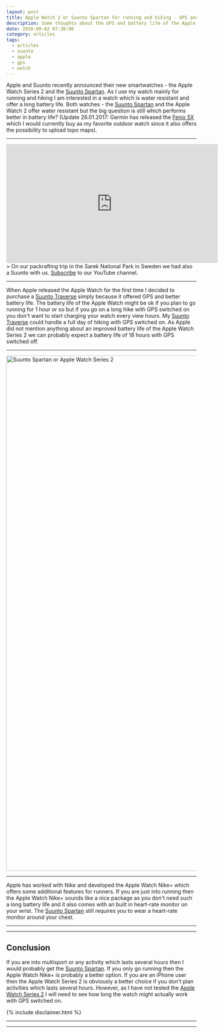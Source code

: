 ```yaml
---
layout: post
title: Apple Watch 2 or Suunto Spartan for running and hiking - GPS and Battery Life
description: Some thoughts about the GPS and battery life of the Apple Watch 2 and Suunto Spartan
date: 2016-08-02 07:30:00
category: articles
tags:
  - articles
  - suunto
  - apple
  - gps
  - watch
---
```

Apple and Suunto recently announced their new smartwatches - the Apple Watch Series 2 and the <a href="http://amzn.to/2edjBKs" rel="nofollow" target="_blank">Suunto Spartan</a>. As I use my watch mainly for running and hiking I am interested in a watch which is water resistant and offer a long battery life. Both watches - the <a href="http://amzn.to/2edjBKs" rel="nofollow" target="_blank">Suunto Spartan</a> and the Apple Watch 2 offer water resistant but the big question is still which performs better in battery life? (Update 26.01.2017: Garmin has released the [Fenix 5X](http://amzn.to/2jse5Ht) which I would currently buy as my favorite outdoor watch since it also offers the possibility to upload topo maps).

---

<iframe width="560" height="315" src="https://www.youtube.com/embed/7c0tlmtpsps" frameborder="0" allowfullscreen></iframe>
> On our packrafting trip in the Sarek National Park in Sweden we had also a Suunto with us. <a href="https://www.youtube.com/channel/UCnO9Q_m9EaOCrHmmQIBVBNw?sub_confirmation=1" rel="nofollow">Subscribe</a> to our YouTube channel.

---

<!--more-->

When Apple released the Apple Watch for the first time I decided to purchase a [Suunto Traverse](http://www.hikeventures.com/Suunto-Traverse-Ambit3-differences/) simply because it offered GPS and better battery life. The battery life of the Apple Watch might be ok if you plan to go running for 1 hour or so but if you go on a long hike with GPS switched on you don't want to start charging your watch every view hours. My [Suunto Traverse](http://www.hikeventures.com/Suunto-Traverse-Ambit3-differences/) could handle a full day of hiking with GPS switched on. As Apple did not mention anything about an improved battery life of the Apple Watch Series 2 we can probably expect a battery life of 18 hours with GPS switched off.

---

<a data-flickr-embed="true"  href="https://www.flickr.com/photos/90204224@N07/9599011940/in/photolist-pR5WvQ-oUMs5L-ptyErN-pcgLEg-qfcV5n-poxm2c-e8Kbq9-fCesyW-hYdCdQ-rc1Fx6-duC1dY-fhgYiE-ehBHpm-ehvX1p-fdecUN-dLvA6z-niePbn-ehBHp1-fCerPS-pC4agQ-pUdwjt-nijCVw-nB7WFa-fBZ7fZ-hXRuvz-sTzRxs-s9EBGJ-J2qeyW-vwWEhv-vPqH22-uSq1oC-vNPEKA-t4miJj-qHtRc2-vM7J91" title="Hiking and Packrafting in Sarek"><img src="https://c5.staticflickr.com/6/5450/9599011940_504b6d399e_k.jpg" width="2048" height="1365" alt="Suunto Spartan or Apple Watch Series 2"></a><script async src="//embedr.flickr.com/assets/client-code.js" charset="utf-8"></script>

---

Apple has worked with Nike and developed the Apple Watch Nike+ which offers some additional features for runners. If you are just into running then the Apple Watch Nike+ sounds like a nice package as you don't need such a long battery life and it also comes with an built in heart-rate monitor on your wrist. The <a href="http://amzn.to/2edjBKs" rel="nofollow" target="_blank">Suunto Spartan</a> still requires you to wear a heart-rate monitor around your chest.

---

<script type="text/javascript">
amzn_assoc_placement = "adunit0";
amzn_assoc_search_bar = "false";
amzn_assoc_tracking_id = "hikeve-20";
amzn_assoc_search_bar_position = "top";
amzn_assoc_ad_mode = "search";
amzn_assoc_ad_type = "smart";
amzn_assoc_marketplace = "amazon";
amzn_assoc_region = "US";
amzn_assoc_title = "Search Results from Amazon";
amzn_assoc_default_search_phrase = "Garmin Fenix 5X";
amzn_assoc_default_category = "All";
amzn_assoc_linkid = "067627c2089eb71085c3a24c35942813";
</script>
<script src="//z-na.amazon-adsystem.com/widgets/onejs?MarketPlace=US"></script>


---

## Conclusion

If you are into multisport or any activity which lasts several hours then I would probably get the <a href="http://amzn.to/2edjBKs" rel="nofollow" target="_blank">Suunto Spartan</a>. If you only go running then the Apple Watch Nike+ is probably a better option. If you are an iPhone user then the Apple Watch Series 2 is obviously a better choice if you don't plan activities which lasts several hours. However, as I have not tested the <a href="http://amzn.to/2dt4Oyt" target="_blank" rel="nofollow">Apple Watch Series 2</a> I will need to see how long the watch might actually work with GPS switched on.

{% include disclaimer.html %}

---

<script type="text/javascript">
amzn_assoc_placement = "adunit0";
amzn_assoc_search_bar = "false";
amzn_assoc_tracking_id = "hikeve-20";
amzn_assoc_search_bar_position = "top";
amzn_assoc_ad_mode = "search";
amzn_assoc_ad_type = "smart";
amzn_assoc_marketplace = "amazon";
amzn_assoc_region = "US";
amzn_assoc_title = "Search Results from Amazon";
amzn_assoc_default_search_phrase = "suunto spartan";
amzn_assoc_default_category = "All";
amzn_assoc_linkid = "e899350e29f667efc95eb96b505756d3";
</script>
<script src="//z-na.amazon-adsystem.com/widgets/onejs?MarketPlace=US"></script>

---
